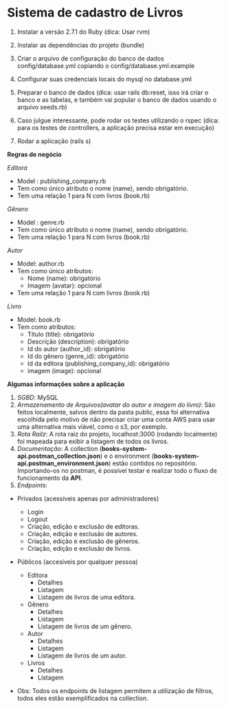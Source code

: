 # **Sistema de cadastro de Livros**

1. Instalar a versão 2.7.1 do Ruby (dica: Usar rvm)

2. Instalar as dependências do projeto (bundle)

3. Criar o arquivo de configuração do banco de dados config/database.yml copiando o config/database.yml.example

4. Configurar suas credenciais locais do mysql no database.yml

5. Preparar o banco de dados (dica: usar rails db:reset, isso irá criar o banco e as tabelas, e também vai popular o banco de dados usando o arquivo seeds.rb)

6. Caso julgue interessante, pode rodar os testes utilizando o rspec (dica: para os testes de controllers, a aplicação precisa estar em execução)

7. Rodar a aplicação (rails s)

**Regras de negócio**

_Editora_
* Model : publishing_company.rb 
* Tem como único atributo o nome (name), sendo obrigatório.
* Tem uma relação 1 para N com livros (book.rb)

_Gênero_
* Model : genre.rb
* Tem como único atributo o nome (name), sendo obrigatório.
* Tem uma relação 1 para N com livros (book.rb)

_Autor_
* Model: author.rb
* Tem como único atributos:
  * Nome (name): obrigatório
  * Imagem (avatar): opcional
* Tem uma relação 1 para N com livros (book.rb)

_Livro_
* Model: book.rb
* Tem como atributos:
  * Título (title): obrigatório
  * Descrição (description): obrigatório
  * Id do autor (author_id): obrigatório
  * Id do gênero (genre_id): obrigatório
  * Id da editora (publishing_company_id): obrigatório
  * imagem (image): opcional

**Algumas informações sobre a aplicação**

1. _SGBD_: MySQL
2. _Armazenamento de Arquivos(avatar do autor e imagem do livro)_: São feitos localmente, salvos dentro da pasta public, essa foi alternativa escolhida pelo motivo de não precisar criar uma conta AWS para usar uma alternativa mais viável, como o s3, por exemplo.
3. _Rota Railz_: A rota raiz do projeto, localhost:3000 (rodando localmente) foi mapeada para exibir a listagem de todos os livros.
4. _Documentação_: A collection (**books-system-api.postman_collection.json**) e o environment (**books-system-api.postman_environment.json**) estão contidos no repositório. Importando-os no postman, é possível testar e realizar todo o fluxo de funcionamento da **API**.
5. _Endpoints_:
  * Privados (acessíveis apenas por administradores)
    * Login
    * Logout
    * Criação, edição e exclusão de editoras.
    * Criação, edição e exclusão de autores.
    * Criação, edição e exclusão de gêneros.
    * Criação, edição e exclusão de livros.

  * Públicos (accesíveis por qualquer pessoa)
    * Editora
      * Detalhes
      * Listagem
      * Listagem de livros de uma editora.
    * Gênero
      * Detalhes
      * Listagem
      * Listagem de livros de um gênero.
    * Autor
      * Detalhes
      * Listagem
      * Listagem de livros de um autor.
    * Livros
      * Detalhes
      * Listagem
    
  * Obs: Todos os endpoints de listagem permitem a utilização de filtros, todos eles estão exemplificados na collection.